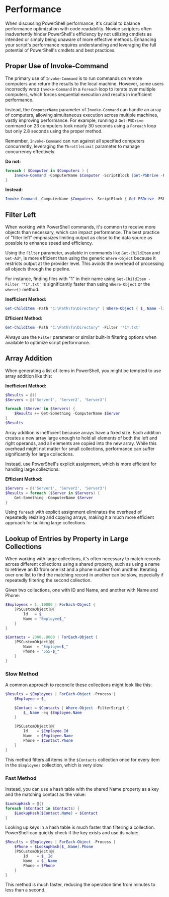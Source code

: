# Performance

When discussing PowerShell performance, it's crucial to balance performance optimization with code readability. Novice scripters often inadvertently hinder PowerShell's efficiency by not utilizing cmdlets as intended or simply being unaware of more effective methods. Enhancing your script's performance requires understanding and leveraging the full potential of PowerShell's cmdlets and best practices.

## Proper Use of Invoke-Command&#x20;

The primary use of `Invoke-Command` is to run commands on remote computers and return the results to the local machine. However, some users incorrectly wrap `Invoke-Command` in a `Foreach` loop to iterate over multiple computers, which forces sequential execution and results in inefficient performance.

Instead, the `ComputerName` parameter of `Invoke-Command` can handle an array of computers, allowing simultaneous execution across multiple machines, vastly improving performance. For example, running a `Get-PSDrive` command on 23 computers took nearly 30 seconds using a `Foreach` loop but only 2.8 seconds using the proper method.

Remember, `Invoke-Command` can run against all specified computers concurrently, leveraging the `ThrottleLimit` parameter to manage concurrency effectively.

**Do not:**

```powershell
foreach ( $Computer in $Computers ) { 
    Invoke-Command -ComputerName $Computer -ScriptBlock {Get-PSDrive -PSProvider FileSystem}
}
```

**Instead:**&#x20;

```powershell
Invoke-Command -ComputerName $Computers -ScriptBlock { Get-PSDrive -PSProvider FileSystem }
```

## Filter Left&#x20;

When working with PowerShell commands, it's common to receive more objects than necessary, which can impact performance. The best practice of "filter left" emphasizes limiting output as close to the data source as possible to enhance speed and efficiency.

Using the `Filter` parameter, available in commands like `Get-ChildItem` and `Get-Ad*`, is more efficient than using the generic `Where-Object` because it restricts output at the provider level. This avoids the overhead of processing all objects through the pipeline.

For instance, finding files with "1" in their name using `Get-ChildItem -Filter '*1*.txt'` is significantly faster than using `Where-Object` or the `where()` method.

**Inefficient Method:**

```powershell
Get-ChildItem -Path "C:\Path\To\Directory" | Where-Object { $_.Name -like '*1*.txt' }
```

**Efficient Method:**

```powershell
Get-ChildItem -Path "C:\Path\To\Directory" -Filter '*1*.txt'
```

Always use the `Filter` parameter or similar built-in filtering options when available to optimize script performance.

## Array Addition

When generating a list of items in PowerShell, you might be tempted to use array addition like this:

**Inefficient Method:**

```powershell
$Results = @()
$Servers = @('Server1', 'Server2', 'Server3')

foreach ($Server in $Servers) {
    $Results += Get-Something -ComputerName $Server
}
$Results
```

Array addition is inefficient because arrays have a fixed size. Each addition creates a new array large enough to hold all elements of both the left and right operands, and all elements are copied into the new array. While this overhead might not matter for small collections, performance can suffer significantly for large collections.

Instead, use PowerShell's explicit assignment, which is more efficient for handling large collections:

**Efficient Method:**

```powershell
$Servers = @('Server1', 'Server2', 'Server3')
$Results = foreach ($Server in $Servers) {
    Get-Something -ComputerName $Server
}
```

Using `foreach` with explicit assignment eliminates the overhead of repeatedly resizing and copying arrays, making it a much more efficient approach for building large collections.

## Lookup of Entries by Property in Large Collections

When working with large collections, it's often necessary to match records across different collections using a shared property, such as using a name to retrieve an ID from one list and a phone number from another. Iterating over one list to find the matching record in another can be slow, especially if repeatedly filtering the second collection.

Given two collections, one with ID and Name, and another with Name and Phone:

```powershell
$Employees = 1..10000 | ForEach-Object {
    [PSCustomObject]@{
        Id   = $_
        Name = "Employee$_"
    }
}

$Contacts = 2000..8000 | ForEach-Object {
    [PSCustomObject]@{
        Name  = "Employee$_"
        Phone = "555-$_"
    }
}
```

### Slow Method

A common approach to reconcile these collections might look like this:

```powershell
$Results = $Employees | ForEach-Object -Process {
    $Employee = $_

    $Contact = $Contacts | Where-Object -FilterScript {
        $_.Name -eq $Employee.Name
    }

    [PSCustomObject]@{
        Id    = $Employee.Id
        Name  = $Employee.Name
        Phone = $Contact.Phone
    }
}
```

This method filters all items in the `$Contacts` collection once for every item in the `$Employees` collection, which is very slow.

### Fast Method

Instead, you can use a hash table with the shared Name property as a key and the matching contact as the value:

```powershell
$LookupHash = @{}
foreach ($Contact in $Contacts) {
    $LookupHash[$Contact.Name] = $Contact
}
```

Looking up keys in a hash table is much faster than filtering a collection. PowerShell can quickly check if the key exists and use its value:

```powershell
$Results = $Employees | ForEach-Object -Process {
    $Phone = $LookupHash[$_.Name].Phone
    [PSCustomObject]@{
        Id    = $_.Id
        Name  = $_.Name
        Phone = $Phone
    }
}
```

This method is much faster, reducing the operation time from minutes to less than a second.
